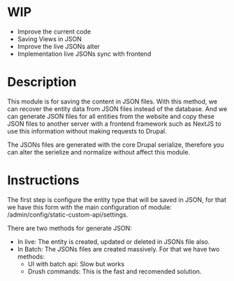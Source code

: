 # WIP
* Improve the current code
* Saving Views in JSON
* Improve the live JSONs alter
* Implementation live JSONs sync with frontend

# Description
This module is for saving the content in JSON files. With this method, we can recover the entity data from JSON files instead of the database. And we can generate JSON files for all entities from the website and copy these JSON files to another server with a frontend framework such as NextJS to use this information without making requests to Drupal.

The JSONs files are generated with the core Drupal serialize, therefore you can alter the serielize and normalize without affect this module.

# Instructions
The first step is configure the entity type that will be saved in JSON, for that we have this form with the main configuration of module: /admin/config/static-custom-api/settings.

There are two methods for generate JSON:
* In live: The entity is created, updated or deleted in JSONs file also.
* In Batch: The JSONs files are created massively. For that we have two methods:
    * UI with batch api: Slow but works
    * Drush commands: This is the fast and recomended solution.




